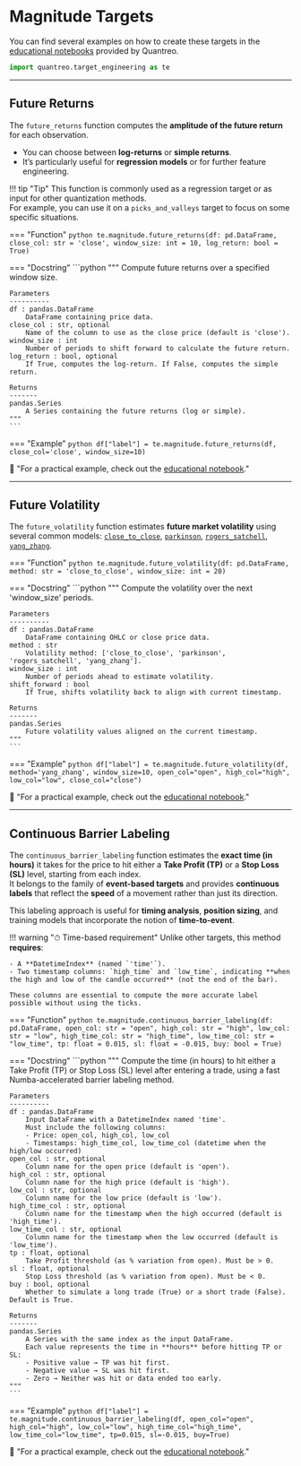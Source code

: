 # **Magnitude Targets**
You can find several examples on how to create these targets in the [educational notebooks](/../tutorials/target-engineering-magnitude) provided by Quantreo.

```python
import quantreo.target_engineering as te
```

---

## **Future Returns**

The `future_returns` function computes the **amplitude of the future return** for each observation.

- You can choose between **log-returns** or **simple returns**.
- It’s particularly useful for **regression models** or for further feature engineering.

!!! tip "Tip"
    This function is commonly used as a regression target or as input for other quantization methods. <br>
    For example, you can use it on a `picks_and_valleys` target to focus on some specific situations. 

=== "Function"
    ```python
    te.magnitude.future_returns(df: pd.DataFrame, close_col: str = 'close', window_size: int = 10, log_return: bool = True)
    ```

=== "Docstring"
    ```python
    """
    Compute future returns over a specified window size.
    
    Parameters
    ----------
    df : pandas.DataFrame
        DataFrame containing price data.
    close_col : str, optional
        Name of the column to use as the close price (default is 'close').
    window_size : int
        Number of periods to shift forward to calculate the future return.
    log_return : bool, optional
        If True, computes the log-return. If False, computes the simple return.
    
    Returns
    -------
    pandas.Series
        A Series containing the future returns (log or simple).
    """
    ```

=== "Example"
    ```python
    df["label"] = te.magnitude.future_returns(df, close_col='close', window_size=10)
    ```

📢 "For a practical example, check out the [educational notebook](/../tutorials/target-engineering-magnitude/#future-returns)."

---

## **Future Volatility**

The `future_volatility` function estimates **future market volatility** using several common models: 
[`close_to_close`](/../features-engineering/volatility/#ctc-volatility), 
[`parkinson`](/../features-engineering/volatility/#parkinson-volatility),
[`rogers_satchell`](/../features-engineering/volatility/#rogers-satchell-volatility),
[`yang_zhang`](/../features-engineering/volatility/#yang-zhang-volatility).

=== "Function"
    ```python
    te.magnitude.future_volatility(df: pd.DataFrame, method: str = 'close_to_close', window_size: int = 20)
    ```

=== "Docstring"
    ```python
    """
    Compute the volatility over the next 'window_size' periods.
    
    Parameters
    ----------
    df : pandas.DataFrame
        DataFrame containing OHLC or close price data.
    method : str
        Volatility method: ['close_to_close', 'parkinson', 'rogers_satchell', 'yang_zhang'].
    window_size : int
        Number of periods ahead to estimate volatility.
    shift_forward : bool
        If True, shifts volatility back to align with current timestamp.
    
    Returns
    -------
    pandas.Series
        Future volatility values aligned on the current timestamp.
    """
    ```

=== "Example"
    ```python
    df["label"] = te.magnitude.future_volatility(df, method='yang_zhang', window_size=10, open_col="open",
                                                    high_col="high", low_col="low", close_col="close")
    ```

📢 "For a practical example, check out the [educational notebook](/../tutorials/target-engineering-magnitude/#future-volatility)."


---
## **Continuous Barrier Labeling**

The `continuous_barrier_labeling` function estimates the **exact time (in hours)** it takes for the price to hit either a **Take Profit (TP)** or a **Stop Loss (SL)** level, starting from each index.  
It belongs to the family of **event-based targets** and provides **continuous labels** that reflect the **speed** of a movement rather than just its direction.

This labeling approach is useful for **timing analysis**, **position sizing**, and training models that incorporate the notion of **time-to-event**.

!!! warning "⏱ Time-based requirement"
    Unlike other targets, this method **requires**:

    - A **DatetimeIndex** (named `'time'`).
    - Two timestamp columns: `high_time` and `low_time`, indicating **when the high and low of the candle occurred** (not the end of the bar).
    
    These columns are essential to compute the more accurate label possible without using the ticks.

=== "Function"
    ```python
    te.magnitude.continuous_barrier_labeling(df: pd.DataFrame, open_col: str = "open", high_col: str = "high", low_col: str = "low", high_time_col: str = "high_time",
        low_time_col: str = "low_time", tp: float = 0.015, sl: float = -0.015, buy: bool = True)
    ```

=== "Docstring"
    ```python
    """
    Compute the time (in hours) to hit either a Take Profit (TP) or Stop Loss (SL) level
    after entering a trade, using a fast Numba-accelerated barrier labeling method.
    
    Parameters
    ----------
    df : pandas.DataFrame
        Input DataFrame with a DatetimeIndex named 'time'.
        Must include the following columns:
        - Price: open_col, high_col, low_col
        - Timestamps: high_time_col, low_time_col (datetime when the high/low occurred)
    open_col : str, optional
        Column name for the open price (default is 'open').
    high_col : str, optional
        Column name for the high price (default is 'high').
    low_col : str, optional
        Column name for the low price (default is 'low').
    high_time_col : str, optional
        Column name for the timestamp when the high occurred (default is 'high_time').
    low_time_col : str, optional
        Column name for the timestamp when the low occurred (default is 'low_time').
    tp : float, optional
        Take Profit threshold (as % variation from open). Must be > 0.
    sl : float, optional
        Stop Loss threshold (as % variation from open). Must be < 0.
    buy : bool, optional
        Whether to simulate a long trade (True) or a short trade (False). Default is True.
    
    Returns
    -------
    pandas.Series
        A Series with the same index as the input DataFrame.
        Each value represents the time in **hours** before hitting TP or SL:
        - Positive value → TP was hit first.
        - Negative value → SL was hit first.
        - Zero → Neither was hit or data ended too early.
    """
    ```

=== "Example"
    ```python
    df["label"] = te.magnitude.continuous_barrier_labeling(df, open_col="open", high_col="high", low_col="low", high_time_col="high_time",
        low_time_col="low_time", tp=0.015, sl=-0.015, buy=True)
    ```

📢 "For a practical example, check out the [educational notebook](/../tutorials/target-engineering-magnitude/#continuous-barrier-labeling)."
